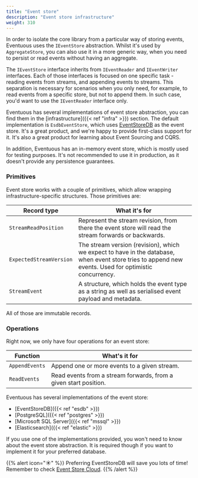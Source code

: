 ```yaml
---
title: "Event store"
description: "Event store infrastructure"
weight: 310
---
```


In order to isolate the core library from a particular way of storing events, Eventuous uses the `IEventStore` abstraction. Whilst it's used by `AggregateStore`, you can also use it in a more generic way, when you need to persist or read events without having an aggregate.

The `IEventStore` interface inherits from `IEventReader` and `IEventWriter` interfaces. Each of those interfaces is focused on one specific task - reading events from streams, and appending events to streams. This separation is necessary for scenarios when you only need, for example, to read events from a specific store, but not to append them. In such case, you'd want to use the `IEventReader` interface only.

Eventuous has several implementations of event store abstraction, you can find them in the [infrastructure]({{< ref "infra" >}}) section. The default implementation is `EsdbEventStore`, which uses [EventStoreDB](https://eventstore.com) as the event store. It's a great product, and we're happy to provide first-class support for it. It's also a great product for learning about Event Sourcing and CQRS.

In addition, Eventuous has an in-memory event store, which is mostly used for testing purposes. It's not recommended to use it in production, as it doesn't provide any persistence guarantees.

### Primitives

Event store works with a couple of primitives, which allow wrapping infrastructure-specific structures. Those primitives are:

| Record type             | What it's for                                                                                                                                         |
|-------------------------|-------------------------------------------------------------------------------------------------------------------------------------------------------|
| `StreamReadPosition`    | Represent the stream revision, from there the event store will read the stream forwards or backwards.                                                 |
| `ExpectedStreamVersion` | The stream version (revision), which we expect to have in the database, when event store tries to append new events. Used for optimistic concurrency. |
| `StreamEvent`           | A structure, which holds the event type as a string as well as serialised event payload and metadata.                                                 |

All of those are immutable records.

### Operations

Right now, we only have four operations for an event store:

| Function              | What's it for                                                                                                 |
|-----------------------|---------------------------------------------------------------------------------------------------------------|
| `AppendEvents`        | Append one or more events to a given stream.                                                                  |
| `ReadEvents`          | Read events from a stream forwards, from a given start position.                                              |

Eventuous has several implementations of the event store: 
 * [EventStoreDB]({{< ref "esdb" >}})
 * [PostgreSQL]({{< ref "postgres" >}})
 * [Microsoft SQL Server]({{< ref "mssql" >}})
 * [Elasticsearch]({{< ref "elastic" >}}) 

If you use one of the implementations provided, you won't need to know about the event store abstraction. It is required though if you want to implement it for your preferred database. 

{{% alert icon="☀️" %}}
Preferring EventStoreDB will save you lots of time!
Remember to check [Event Store Cloud](https://www.eventstore.com/event-store-cloud).
{{% /alert %}}
